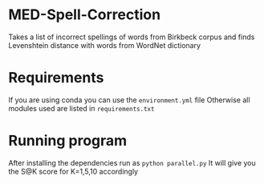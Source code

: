 # MED-Spell-Correction
Takes a list of incorrect spellings of words from Birkbeck corpus and finds Levenshtein distance with words from WordNet dictionary

# Requirements
If you are using conda you can use the `environment.yml` file
Otherwise all modules used are listed in `requirements.txt`

# Running program
After installing the dependencies run as `python parallel.py` 
It will give you the S@K score for K=1,5,10 accordingly